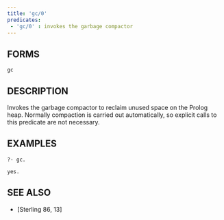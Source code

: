 ```yaml
---
title: 'gc/0'
predicates:
 - 'gc/0' : invokes the garbage compactor
---
```


## FORMS
```
gc
```
## DESCRIPTION

Invokes the garbage compactor to reclaim unused space on the Prolog heap. Normally compaction is carried out automatically, so explicit calls to this predicate are not necessary.

## EXAMPLES

```
?- gc.

yes.
```
## SEE ALSO

- [Sterling 86, 13]
